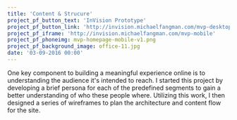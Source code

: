```yaml
---
title: 'Content & Strucure'
project_pf_button_text: 'InVision Prototype'
project_pf_button_link: 'http://invision.michaelfangman.com/mvp-desktop'
project_pf_iframe: 'http://invision.michaelfangman.com/mvp-mobile'
project_pf_phoneimg: mvp-homepage-mobile-v1.png
project_pf_background_image: office-11.jpg
date: '03-09-2016 00:00'
---
```


One key component to building a meaningful experience online is to understanding the audience it's intended to reach. I started this project by developing a brief persona for each of the predefined segments to gain a better understanding of who these people where. Utilizing this work, I then designed a series of wireframes to plan the architecture and content flow for the site.